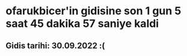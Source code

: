 # ofarukbicer'in gidisine son 1 gun 5 saat 45 dakika 57 saniye kaldi

## Gidis tarihi: 30.09.2022 :(